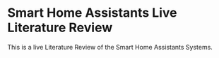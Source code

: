 # Smart Home Assistants Live Literature Review
This is a live Literature Review of the Smart Home Assistants Systems.
